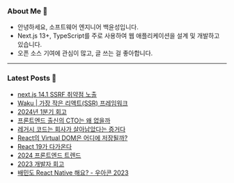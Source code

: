 ### About Me 👋
- 안녕하세요, 소프트웨어 엔지니어 백윤성입니다.
- Next.js 13+, TypeScript를 주로 사용하여 웹 애플리케이션을 설계 및 개발하고 있습니다.
- 오픈 소스 기여에 관심이 많고, 글 쓰는 걸 좋아합니다.

---

### Latest Posts 📰
- [next.js 14.1 SSRF 취약점 노출](http://bysxx.tistory.com/53)
- [Waku | 가장 작은 리액트(SSR) 프레임워크](http://bysxx.tistory.com/52)
- [2024년 1분기 회고](http://bysxx.tistory.com/51)
- [프론트엔드 출신의 CTO는 왜 없을까](http://bysxx.tistory.com/50)
- [레거시 코드는 회사가 살아남았다는 증거다](http://bysxx.tistory.com/49)
- [React의 Virtual DOM은 어디에 저장될까?](http://bysxx.tistory.com/48)
- [React 19가 다가온다](http://bysxx.tistory.com/47)
- [2024 프론트엔드 트렌드](http://bysxx.tistory.com/46)
- [2023 개발자 회고](http://bysxx.tistory.com/45)
- [배민도 React Native 해요? - 우아콘 2023](http://bysxx.tistory.com/44)